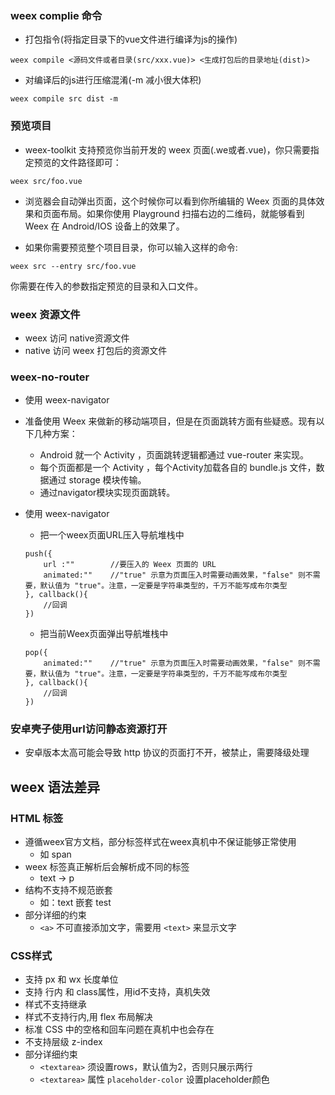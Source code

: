 ### weex complie 命令
* 打包指令(将指定目录下的vue文件进行编译为js的操作)

```
weex compile <源码文件或者目录(src/xxx.vue)> <生成打包后的目录地址(dist)>
```
* 对编译后的js进行压缩混淆(-m 减小很大体积)

```
weex compile src dist -m
```

### 预览项目
* weex-toolkit 支持预览你当前开发的 weex 页面(.we或者.vue)，你只需要指定预览的文件路径即可：

```
weex src/foo.vue
```

* 浏览器会自动弹出页面，这个时候你可以看到你所编辑的 Weex 页面的具体效果和页面布局。如果你使用 Playground 扫描右边的二维码，就能够看到 Weex 在 Android/IOS 设备上的效果了。

* 如果你需要预览整个项目目录，你可以输入这样的命令:

```
weex src --entry src/foo.vue
```
你需要在传入的参数指定预览的目录和入口文件。

### weex 资源文件
* weex 访问 native资源文件
* native 访问 weex 打包后的资源文件

### weex-no-router
* 使用 weex-navigator
* 准备使用 Weex 来做新的移动端项目，但是在页面跳转方面有些疑惑。现有以下几种方案：
	* Android 就一个 Activity ，页面跳转逻辑都通过 vue-router 来实现。
	* 每个页面都是一个 Activity ，每个Activity加载各自的 bundle.js 文件，数据通过 storage 模块传输。
	* 通过navigator模块实现页面跳转。
* 使用 weex-navigator
	* 把一个weex页面URL压入导航堆栈中
	
	```
	push({
	    url :""        //要压入的 Weex 页面的 URL
	    animated:""    //"true" 示意为页面压入时需要动画效果，"false" 则不需要，默认值为 "true"。注意，一定要是字符串类型的，千万不能写成布尔类型
	}, callback(){
	    //回调
	})
	```

	* 把当前Weex页面弹出导航堆栈中

	```
	pop({
	    animated:""    //"true" 示意为页面压入时需要动画效果，"false" 则不需要，默认值为 "true"。注意，一定要是字符串类型的，千万不能写成布尔类型
	}, callback(){
	    //回调
	})
	```

### 安卓壳子使用url访问静态资源打开
* 安卓版本太高可能会导致 http 协议的页面打不开，被禁止，需要降级处理

## weex 语法差异
### HTML 标签
* 遵循weex官方文档，部分标签样式在weex真机中不保证能够正常使用
	* 如 span
* weex 标签真正解析后会解析成不同的标签
	* text -> p
* 结构不支持不规范嵌套
	* 如：text 嵌套 test
* 部分详细的约束
	* `<a>` 不可直接添加文字，需要用 `<text>` 来显示文字

### CSS样式
* 支持 px 和 wx 长度单位
* 支持 行内 和 class属性，用id不支持，真机失效
* 样式不支持继承
* 样式不支持行内,用 flex 布局解决
* 标准 CSS 中的空格和回车问题在真机中也会存在
* 不支持层级 z-index
* 部分详细约束
	* `<textarea>` 须设置rows，默认值为2，否则只展示两行
	* `<textarea>` 属性 `placeholder-color` 设置placeholder颜色